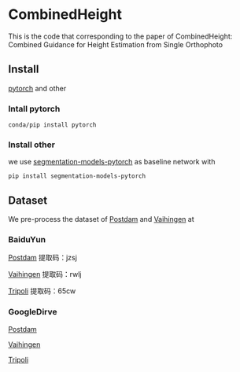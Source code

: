 # CombinedHeight
This is the code that corresponding to the paper of CombinedHeight: Combined Guidance for Height Estimation from Single Orthophoto

## Install
[pytorch](http://www.pytorch.com) and other
### Intall pytorch
```
conda/pip install pytorch
```
### Install other
we use [segmentation-models-pytorch](https://pypi.org/project/segmentation-models-pytorch/) as baseline network with 

```
pip install segmentation-models-pytorch
```

## Dataset
We pre-process the dataset of [Postdam](http://www2.isprs.org/commissions/comm3/wg4/2d-sem-label-potsdam.html) and [Vaihingen](http://www2.isprs.org/commissions/comm3/wg4/2d-sem-label-vaihingen.html) at

### BaiduYun

[Postdam](https://pan.baidu.com/s/1kwHSQlGdRUICouX4nsfVxQ) 提取码：jzsj

[Vaihingen](https://pan.baidu.com/s/1DLj1oVB7UcVb8B69kPGc9Q) 提取码：rwlj

[Tripoli](https://pan.baidu.com/s/1Quw5dB4wVfE1-21_Hs0--g) 提取码：65cw


### GoogleDirve

[Postdam](https://drive.google.com/open?id=1PqWqK_0D3iNp0mGND3cpSWH0Lyv8IFFc)

[Vaihingen](https://drive.google.com/open?id=1fPILD1wL_tYEpolsZIotkhRMyHiXakqd)

[Tripoli]()

